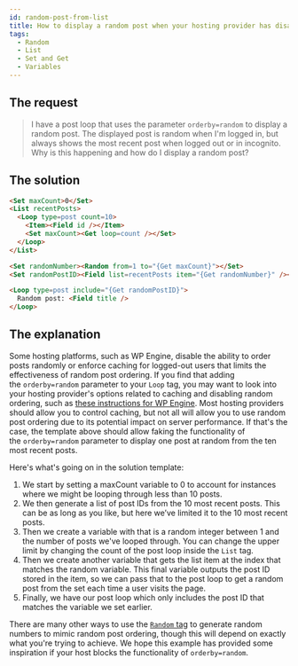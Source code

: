 ```yaml
---
id: random-post-from-list
title: How to display a random post when your hosting provider has disabled random sorting
tags:
  - Random
  - List
  - Set and Get
  - Variables
---
```

## The request

> I have a post loop that uses the parameter `orderby=random` to display a random post. The displayed post is random when I'm logged in, but always shows the most recent post when logged out or in incognito. Why is this happening and how do I display a random post?

## The solution

```html
<Set maxCount>0</Set>
<List recentPosts>
  <Loop type=post count=10>
    <Item><Field id /></Item>
    <Set maxCount><Get loop=count /></Set>
  </Loop>
</List>

<Set randomNumber><Random from=1 to="{Get maxCount}"></Set>
<Set randomPostID><Field list=recentPosts item="{Get randomNumber}" /></Set>

<Loop type=post include="{Get randomPostID}">
  Random post: <Field title />
</Loop>
```
## The explanation

Some hosting platforms, such as WP Engine, disable the ability to order posts randomly or enforce caching for logged-out users that limits the effectiveness of random post ordering. If you find that adding the `orderby=random` parameter to your `Loop` tag, you may want to look into your hosting provider's options related to caching and disabling random ordering, such as [these instructions for WP Engine](https://wpengine.com/support/about-order-by-rand/). Most hosting providers should allow you to control caching, but not all will allow you to use random post ordering due to its potential impact on server performance. If that's the case, the template above should allow faking the functionality of the `orderby=random` parameter to display one post at random from the ten most recent posts.

Here's what's going on in the solution template:

1. We start by setting a maxCount variable to 0 to account for instances where we might be looping through less than 10 posts.
2. We then generate a list of post IDs from the 10 most recent posts. This can be as long as you like, but here we’ve limited it to the 10 most recent posts.  
3. Then we create a variable with that is a random integer between 1 and the number of posts we've looped through. You can change the upper limit by changing the count of the post loop inside the `List` tag.
4. Then we create another variable that gets the list item at the index that matches the random variable. This final variable outputs the post ID stored in the item, so we can pass that to the post loop to get a random post from the set each time a user visits the page.
5. Finally, we have our post loop which only includes the post ID that matches the variable we set earlier.

There are many other ways to use the [`Random` tag](/dynamic-tags/random) to generate random numbers to mimic random post ordering, though this will depend on exactly what you're trying to achieve. We hope this example has provided some inspiration if your host blocks the functionality of `orderby=random`.